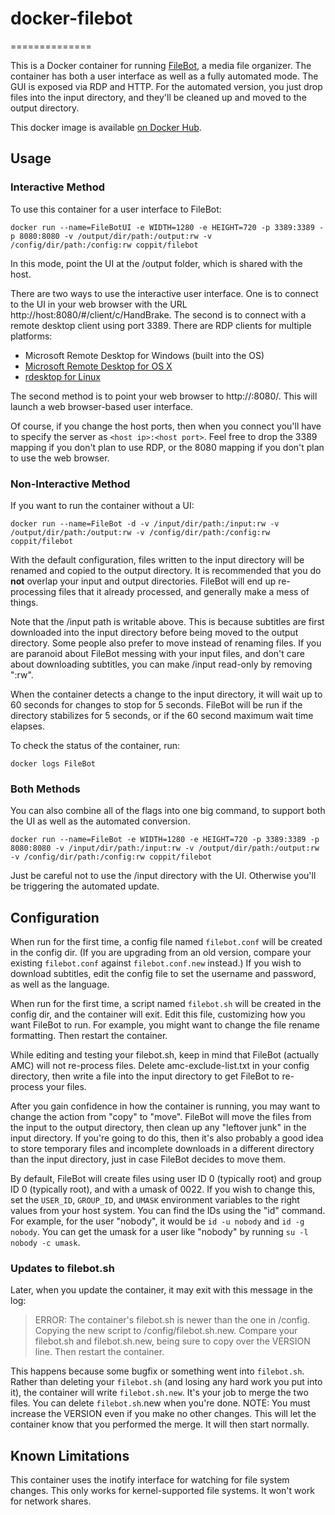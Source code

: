 # docker-filebot
==============

This is a Docker container for running [FileBot](http://www.filebot.net/), a media file organizer. The container has
both a user interface as well as a fully automated mode. The GUI is exposed via RDP and HTTP. For the automated version,
you just drop files into the input directory, and they'll be cleaned up and moved to the output directory.

This docker image is available [on Docker Hub](https://hub.docker.com/r/coppit/filebot/).

## Usage

### Interactive Method

To use this container for a user interface to FileBot:

`docker run --name=FileBotUI -e WIDTH=1280 -e HEIGHT=720 -p 3389:3389 -p 8080:8080 -v /output/dir/path:/output:rw -v /config/dir/path:/config:rw coppit/filebot`

In this mode, point the UI at the /output folder, which is shared with the host.

There are two ways to use the interactive user interface. One is to connect to the UI in your web browser with the URL http://host:8080/#/client/c/HandBrake. The second is to connect with a remote desktop client using port 3389. There are RDP clients for multiple platforms:

* Microsoft Remote Desktop for Windows (built into the OS)
* [Microsoft Remote Desktop for OS X](https://itunes.apple.com/us/app/microsoft-remote-desktop/id715768417?mt=12)
* [rdesktop for Linux](http://www.rdesktop.org/)

The second method is to point your web browser to http://<your docker host>:8080/. This will launch a web browser-based user interface.

Of course, if you change the host ports, then when you connect you'll have to specify the server as `<host ip>:<host port>`. Feel free to drop the 3389 mapping if you don't plan to use RDP, or the 8080 mapping if you don't plan to use the web browser.  

### Non-Interactive Method

If you want to run the container without a UI:

`docker run --name=FileBot -d -v /input/dir/path:/input:rw -v /output/dir/path:/output:rw -v /config/dir/path:/config:rw coppit/filebot`

With the default configuration, files written to the input directory will be renamed and copied to the output directory.  It is recommended that you do **not** overlap your input and output directories. FileBot will end up re-processing files that it already processed, and generally make a mess of things.

Note that the /input path is writable above. This is because subtitles are first downloaded into the input directory before being moved to the output directory. Some people also prefer to move instead of renaming files. If you are paranoid about FileBot messing with your input files, and don't care about downloading subtitles, you can make /input read-only by removing ":rw".

When the container detects a change to the input directory, it will wait up to 60 seconds for changes to stop for 5 seconds. FileBot will be run if the directory stabilizes for 5 seconds, or if the 60 second maximum wait time elapses.

To check the status of the container, run:

`docker logs FileBot`

### Both Methods

You can also combine all of the flags into one big command, to support both the UI as well as the automated conversion.

`docker run --name=FileBot -e WIDTH=1280 -e HEIGHT=720 -p 3389:3389 -p 8080:8080 -v /input/dir/path:/input:rw -v /output/dir/path:/output:rw -v /config/dir/path:/config:rw coppit/filebot`

Just be careful not to use the /input directory with the UI. Otherwise you'll be triggering the automated update.

## Configuration

When run for the first time, a config file named `filebot.conf` will be created in the config dir. (If you are upgrading from an old version, compare your existing `filebot.conf` against `filebot.conf.new` instead.) If you wish to download subtitles, edit the config file to set the username and password, as well as the language.

When run for the first time, a script named `filebot.sh` will be created in the config dir, and the container will exit.  Edit this file, customizing how you want FileBot to run. For example, you might want to change the file rename formatting. Then restart the container.

While editing and testing your filebot.sh, keep in mind that FileBot (actually AMC) will not re-process files. Delete amc-exclude-list.txt in your config directory, then write a file into the input directory to get FileBot to re-process your files.

After you gain confidence in how the container is running, you may want to change the action from "copy" to "move".  FileBot will move the files from the input to the output directory, then clean up any "leftover junk" in the input directory. If you're going to do this, then it's also probably a good idea to store temporary files and incomplete downloads in a different directory than the input directory, just in case FileBot decides to move them.

By default, FileBot will create files using user ID 0 (typically root) and group ID 0 (typically root), and with a umask of 0022. If you wish to change this, set the `USER_ID`, `GROUP_ID`, and `UMASK` environment variables to the right values from your host system. You can find the IDs using the "id" command. For example, for the user "nobody", it would be `id -u nobody` and `id -g nobody`. You can get the umask for a user like "nobody" by running `su -l nobody -c umask`.

### Updates to filebot.sh

Later, when you update the container, it may exit with this message in the log:

> ERROR: The container's filebot.sh is newer than the one in /config.
>  Copying the new script to /config/filebot.sh.new.
>  Compare your filebot.sh and filebot.sh.new, being sure to copy over the VERSION line.
>  Then restart the container.

This happens because some bugfix or something went into `filebot.sh`. Rather than deleting your `filebot.sh` (and losing any hard work you put into it), the container will write `filebot.sh.new`. It's your job to merge the two files. You can delete `filebot.sh`.new when you're done. NOTE: You must increase the VERSION even if you make no other changes.  This will let the container know that you performed the merge. It will then start normally.

## Known Limitations

This container uses the inotify interface for watching for file system changes. This only works for kernel-supported file systems. It won't work for network shares.
